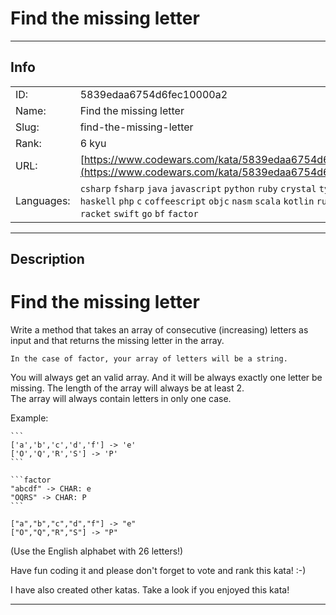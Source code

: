 # Find the missing letter

---
## Info

|            |                                      |
|:-----------|:-------------------------------------|
| ID:        | 5839edaa6754d6fec10000a2                              |
| Name:      | Find the missing letter                            |
| Slug:      | find-the-missing-letter                            |
| Rank:      | 6 kyu                       |
| URL:       | [https://www.codewars.com/kata/5839edaa6754d6fec10000a2](https://www.codewars.com/kata/5839edaa6754d6fec10000a2)                 |
| Languages: |  `csharp`  `fsharp`  `java`  `javascript`  `python`  `ruby`  `crystal`  `typescript`  `haskell`  `php`  `c`  `coffeescript`  `objc`  `nasm`  `scala`  `kotlin`  `rust`  `julia`  `racket`  `swift`  `go`  `bf`  `factor`  |

---
## Description

# Find the missing letter

Write a method that takes an array of consecutive (increasing) letters as input and that returns the missing letter in the array.

~~~if:factor
In the case of factor, your array of letters will be a string.
~~~

You will always get an valid array. And it will be always exactly one letter be missing. The length of the array will always be at least 2.<br>
The array will always contain letters in only one case.

Example:
~~~if-not:swift,factor
```
['a','b','c','d','f'] -> 'e'
['O','Q','R','S'] -> 'P'
```
~~~

~~~if:factor
```factor
"abcdf" -> CHAR: e
"OQRS" -> CHAR: P
```
~~~

```if:swift
["a","b","c","d","f"] -> "e"
["O","Q","R","S"] -> "P"
```

(Use the English alphabet with 26 letters!)

Have fun coding it and please don't forget to vote and rank this kata! :-) 

I have also created other katas. Take a look if you enjoyed this kata!

---
